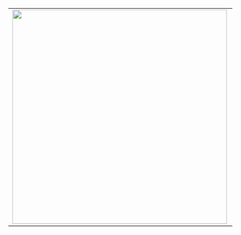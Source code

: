<center>
  <table>
  <tr>
      <td><img width="430px" align="left" src="https://github-readme-stats.vercel.app/api/top-langs/?username=tim-olbrich&hide=html&layout=compact" /></td>
  </tr>   
</table>
</center>
